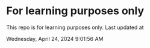# For learning purposes only
This repo is for learning purposes only.
Last updated at

Wednesday, April 24, 2024 9:01:56 AM

